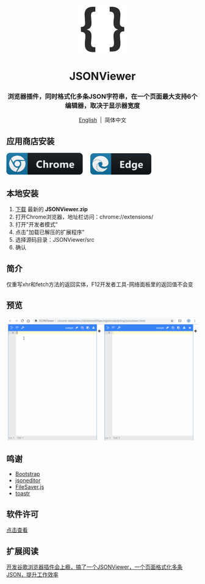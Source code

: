 <p align="center">
    <img src="./src/images/128.png" width="128">
</p>

<h1 align="center">JSONViewer</h1>

<div align="center">

### 浏览器插件，同时格式化多条JSON字符串，在一个页面最大支持6个编辑器，取决于显示器宽度

[English](README.md) &nbsp;|&nbsp; 简体中文
</div>

## 应用商店安装
<a href="https://chrome.google.com/webstore/detail/jsonviewer/khbdpaabobknhhlpglenglkkhdmkfnca"><img src="./pic/chrome.png" width="200" alt="Get JSONViewer for Chromium"></a>&nbsp;&nbsp;&nbsp;&nbsp;
<a href="https://microsoftedge.microsoft.com/addons/detail/plbmlbokmdfffnjgepkiknofbbljempm"><img src="./pic/edge.png" width="160" alt="Get JSONViewer for Microsoft Edge"></a>

## 本地安装
1. [下载](https://github.com/oppoic/JSONViewer/releases) 最新的 **JSONViewer.zip**
2. 打开Chrome浏览器，地址栏访问：chrome://extensions/
3. 打开"开发者模式"
4. 点击"加载已解压的扩展程序"
5. 选择源码目录：JSONViewer/src
6. 确认

## 简介
仅重写xhr和fetch方法的返回实体，F12开发者工具-网络面板里的返回值不会变

## 预览
![预览](/pic/jsonviewer.gif)

## 鸣谢
* [Bootstrap](https://github.com/twbs/bootstrap)
* [jsoneditor](https://github.com/josdejong/jsoneditor)
* [FileSaver.js](https://github.com/eligrey/FileSaver.js)
* [toastr](https://github.com/CodeSeven/toastr)

## 软件许可
[点击查看](LICENSE)

## 扩展阅读
[开发谷歌浏览器插件会上瘾，搞了一个JSONViewer，一个页面格式化多条JSON，提升工作效率](https://www.cnblogs.com/oppoic/p/10444012.html)
